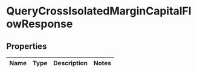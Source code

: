 

# QueryCrossIsolatedMarginCapitalFlowResponse


## Properties

| Name | Type | Description | Notes |
|------------ | ------------- | ------------- | -------------|



